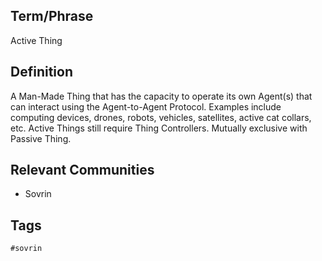 ## Term/Phrase
Active Thing

## Definition
A Man-Made Thing that has the capacity to operate its own Agent(s) that can interact using the Agent-to-Agent Protocol. Examples include computing devices, drones, robots, vehicles, satellites, active cat collars, etc. Active Things still require Thing Controllers. Mutually exclusive with Passive Thing.

## Relevant Communities
* Sovrin

## Tags
```
#sovrin
```
